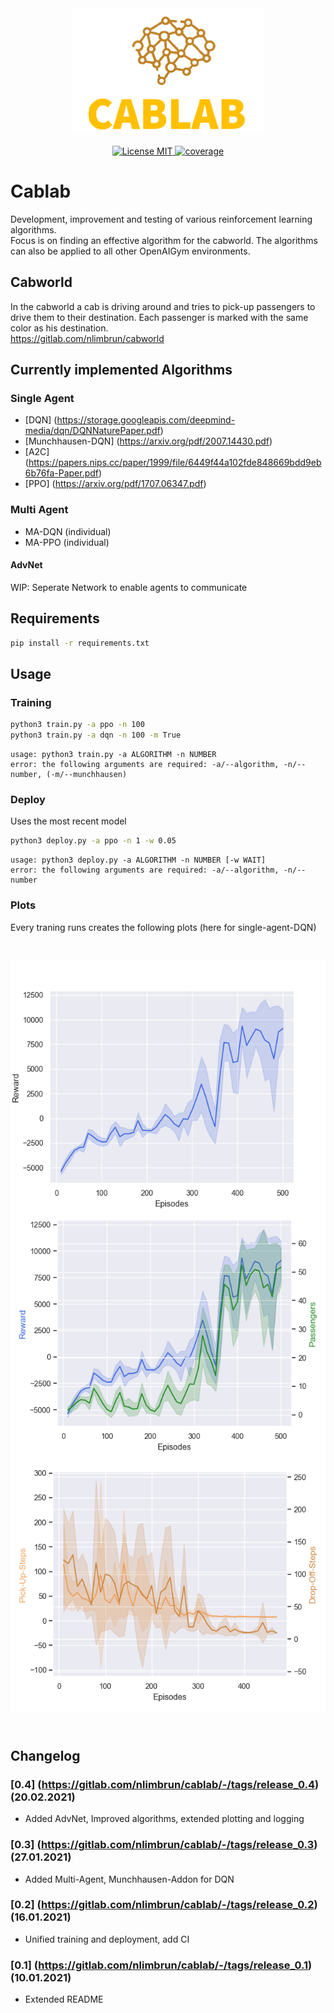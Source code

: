 <div align="center">
		<img width="auto" height="200px" src="img/icon.png">
</div>

<br/>
<div align="center">
	<a href="https://opensource.org/licenses/MIT">
		<img alt="License MIT" src="https://img.shields.io/badge/License-MIT-yellow.svg">
	</a>
	<a href="https://opensource.org/licenses/MIT">
		<img alt="coverage" src="https://img.shields.io/badge/coverage-90%25-green">
	</a>
</div>

# Cablab

Development, improvement and testing of various reinforcement learning algorithms. <br>
Focus is on finding an effective algorithm for the cabworld. The algorithms can also be applied to all other OpenAIGym environments.

## Cabworld

In the cabworld a cab is driving around and tries to pick-up passengers to drive them to their destination.
Each passenger is marked with the same color as his destination. <br>
https://gitlab.com/nlimbrun/cabworld

## Currently implemented Algorithms

### Single Agent

* [DQN] (https://storage.googleapis.com/deepmind-media/dqn/DQNNaturePaper.pdf)
* [Munchhausen-DQN] (https://arxiv.org/pdf/2007.14430.pdf)
* [A2C] (https://papers.nips.cc/paper/1999/file/6449f44a102fde848669bdd9eb6b76fa-Paper.pdf)
* [PPO] (https://arxiv.org/pdf/1707.06347.pdf)


### Multi Agent 

* MA-DQN (individual)
* MA-PPO (individual)

#### AdvNet 

WIP: Seperate Network to enable agents to communicate

## Requirements 

```bash
pip install -r requirements.txt
```

## Usage

### Training
```bash
python3 train.py -a ppo -n 100
python3 train.py -a dqn -n 100 -m True
```
```
usage: python3 train.py -a ALGORITHM -n NUMBER
error: the following arguments are required: -a/--algorithm, -n/--number, (-m/--munchhausen)
```

### Deploy 

Uses the most recent model

```bash
python3 deploy.py -a ppo -n 1 -w 0.05
```
```
usage: python3 deploy.py -a ALGORITHM -n NUMBER [-w WAIT]
error: the following arguments are required: -a/--algorithm, -n/--number
```

### Plots 

Every traning runs creates the following plots (here for single-agent-DQN)

<br>
<p>
	<div align="center">
		<img width="auto" height="400px" src="img/rewards.png" align="center">
		<img width="auto" height="400px" src="img/rewards_passengers.png" align="center">
		<img width="auto" height="400px" src="img/pick_up_drop_off_path.png" align="center">
	</div>
</p>
<br>



## Changelog


### [0.4] (https://gitlab.com/nlimbrun/cablab/-/tags/release_0.4) (20.02.2021)
- Added AdvNet, Improved algorithms, extended plotting and logging

### [0.3] (https://gitlab.com/nlimbrun/cablab/-/tags/release_0.3) (27.01.2021)
- Added Multi-Agent, Munchhausen-Addon for DQN

### [0.2] (https://gitlab.com/nlimbrun/cablab/-/tags/release_0.2) (16.01.2021)
- Unified training and deployment, add CI

### [0.1] (https://gitlab.com/nlimbrun/cablab/-/tags/release_0.1) (10.01.2021)
- Extended README